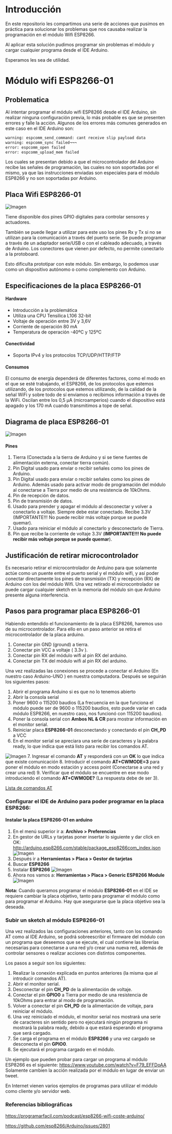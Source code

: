 # Introducción

En este repositorio les compartimos una serie de
acciones que pusimos en práctica para solucionar los problemas que nos causaba
realizar la programación en el módulo Wifi ESP8266.

Al aplicar esta solución pudimos programar sin problemas el módulo y cargar
cualquier programa desde el IDE Arduino.

Esperamos les sea de utilidad.
# Módulo wifi ESP8266-01

## Problematica

Al intentar programar el módulo wifi ESP8266 desde el IDE Arduino, sin realizar ninguna configuración previa, lo más probable es que se presenten errores y falle la acción.
Algunos de los errores más comunes generados en este caso en el IDE Arduino son:

```bash
warning: espcomm_send_command: cant receive slip payload data
warning: espcomm_sync failed¬¬¬
error: espcomm_open failed
error: espcomm_upload_mem failed
```
Los cuales se presentan debido a que el microcontrolador del Arduino recibe las señales de programación, las cuales no son soportadas por el mismo, ya que las instrucciones enviadas son especiales para el módulo ESP8266 y no son soportadas por Arduino.

## Placa Wifi ESP8266-01

![Imagen](Imagenes/Componentes_de_placa.jpg)

Tiene disponible dos pines GPIO digitales para controlar sensores y actuadores.

También se puede llegar a utilizar para este uso los pines Rx y Tx si no se utilizan para la comunicación a través del puerto serie. Se puede programar a través de un adaptador serie/USB o con el cableado adecuado, a través de Arduino. Los conectores que vienen por defecto, no permite conectarlo a la protoboard.

Esto dificulta prototipar con este módulo. Sin embargo, lo podemos usar como un dispositivo autónomo o como complemento con Arduino.


## Especificaciones de la placa ESP8266-01
#### Hardware

* Introducción a la problemática
* Utiliza una CPU Tensilica L106 32-bit
* Voltaje de operación entre 3V y 3,6V
* Corriente de operación 80 mA
* Temperatura de operación -40ºC y 125ºC

#### Conectividad

* Soporta IPv4 y los protocolos TCP/UDP/HTTP/FTP

#### Consumos

El consumo de energía dependerá de diferentes factores, como el modo en el que se esté trabajando, el ESP8266, de los protocolos que estemos utilizando, de los protocolos que estemos utilizando, de la calidad de la señal WiFi y sobre todo de sí enviamos o recibimos información a través de la WiFi. Oscilan entre los 0,5 μA (microamperios) cuando el dispositivo está apagado y los 170 mA cuando transmitimos a tope de señal.

## Diagrama de placa ESP8266-01

![Imagen](Imagenes/Diagrama.png)

#### Pines

1.	Tierra (Conectada a la tierra de Arduino y si se tiene fuentes de alimentación externa, conectar tierra común).
2.	Pin Digital usado para enviar o recibir señales como los pines de Arduino.
3.	Pin Digital usado para enviar o recibir señales como los pines de Arduino. Además usado para activar modo de programación del módulo al conectarse a Tierra por medio de una resistencia de 10kOhms.
4.	Pin de recepción de datos.
5.	Pin de transmisión de datos.
6.	Usado para prender y apagar el módulo al desconectar y volver a conectarlo a voltaje. Siempre debe estar conectado. Recibe 3.3V (IMPORTANTE!!! No puede recibir más voltaje porque se puede quemar).
7.	Usado para reiniciar el módulo al conectarlo y desconectarlo de Tierra.
8.	Pin que recibe la corriente de voltaje 3.3V (**IMPORTANTE!!! No puede recibir más voltaje porque se puede quemar**).

## Justificación de retirar microcontrolador

Es necesario retirar el microcontrolador de Arduino para que solamente actúe como un puente entre el puerto serial y el módulo wifi, y así poder conectar directamente los pines de transmisión (TX) y recepción (RX) de Arduino con los del módulo Wifi.
Una vez retirado el microcontrolador se puede cargar cualquier sketch en la memoria del módulo sin que Arduino presente alguna interferencia.

## Pasos para programar placa ESP8266-01

Habiendo entendido el funcionamiento de la placa ESP8266, haremos uso de su microcontrolador. Para ello en un paso anterior se retira el microcontrolador de la placa arduino.

1.	Conectar pin GND (ground) a tierra.
2.	Conectar pin VCC a voltaje ( 3.3v ).
3.	Conectar pin RX del módulo wifi al pin RX del arduino.
4.	Conectar pin TX del módulo wifi al pin RX del arduino.

Una vez realizadas las conexiones se procede a conectar el Arduino (En nuestro caso Arduino-UNO ) en nuestra computadora. Después se seguirán los siguientes pasos:

1.	Abrir el programa Arduino si es que no lo tenemos abierto
2.	Abrir la consola serial
3.	Poner 9600 o 115200 baudios (La frecuencia en la que funciona el módulo puede ser de 9600 o 115200 baudios, esto puede variar en cada módulo ESP8266, en nuestro caso, nos funcionó con 115200 baudios).
4.	Poner la consola serial con **Ambos NL & CR** para mostrar información en el monitor serial.
5.	Reiniciar placa **ESP8266-01** desconectando y conectando el pin **CH_PD** a VCC
6.	En el monitor serial se apreciara una serie de caracteres y la palabra ready, lo que indica que está listo para recibir los comandos AT.

![Imagen](Imagenes/ComandosAT.jpg)
7.	Ingresar el comando **AT** y responderá con un **OK** lo que indica que existe comunicación
8.	Introducir el comando **AT+CWMODE=3** para poner el módulo en modo estación y access point (Conectarse a una red y crear una red)
9.	Verificar que el módulo se encuentre en ese modo introduciendo el comando **AT+CWMODE?** (La respuesta debe de ser 3).

[Lista de comandos AT](https://www.itead.cc/wiki/ESP8266_Serial_WIFI_Module#AT_Commands)

### Configurar el IDE de Arduino para poder programar en la placa ESP8266:

#### Instalar la placa ESP8266-01 en arduino 

1.	En el menú superior ir a:  **Archivo > Preferencias**
2.	En gestor de URLs y tarjetas poner insertar lo siguiente y dar click en OK: http://arduino.esp8266.com/stable/package_esp8266com_index.json
![Imagen](Imagenes/ConfiguracionIDE2.jpg)
3.	Después ir a **Herramientas > Placa > Gestor de tarjetas**
4.	Buscar **ESP8266**
5.	Instalar **ESP8266**
![Imagen](Imagenes/ConfiguracionIDE2.jpg)
6.	Ahora nos vamos a: **Herramientas > Placa > Generic ESP8266 Module**
![Imagen](Imagenes/ConfiguracionIDE3.jpg)

**Nota:** Cuando queramos programar el módulo **ESP8266-01**  en el IDE se requiere cambiar la placa objetivo, tanto para programar el módulo como para programar el Arduino. Hay que asegurarse que la placa objetivo sea la deseada.

### Subir un sketch al módulo ESP8266-01

Una vez realizados las configuraciones anteriores, tanto con los comando AT como al IDE Arduino, se podrá sobreescribir el firmware del módulo con un programa que deseemos que se ejecute, el cual contiene las librerías necesarias para conectarse a una red y/o crear una nueva red, además de controlar sensores o realizar acciones con distintos componentes.

Los pasos a seguir son los siguientes:

1.	Realizar la conexión explicada en puntos anteriores (la misma que al introducir comandos AT).
2.	Abrir el monitor serial.
3.	Desconectar el pin **CH_PD** de la alimentación de voltaje.
4.	Conectar el pin **GPIO0** a Tierra por medio de una resistencia de 10kOhms para entrar al modo de programación.
5.	Volver a conectar el pin **CH_PD** de la alimentación de voltaje, para reiniciar el módulo.
6.	Una vez reiniciado el módulo, el monitor serial nos mostrará una serie de caracteres sin sentido pero no ejecutará ningún programa ni mostrará la palabra ready, debido a que estará esperando el programa que será cargado.
7.	Se carga el programa en el módulo **ESP8266** y una vez cargado se desconecta el pin **GPIO0**.
8.	Se ejecutará el programa cargado en el módulo.

Un ejemplo que pueden probar para cargar un programa al módulo ESP8266 es el siguiente: https://www.youtube.com/watch?v=F79_EFFDoAA
Solamente cambien la acción realizada por el módulo en lugar de enviar un tweet.

En Internet vienen varios ejemplos de programas para utilizar el módulo como cliente y/o servidor web.

### Referencias bibliográficas

https://programarfacil.com/podcast/esp8266-wifi-coste-arduino/

https://github.com/esp8266/Arduino/issues/2801